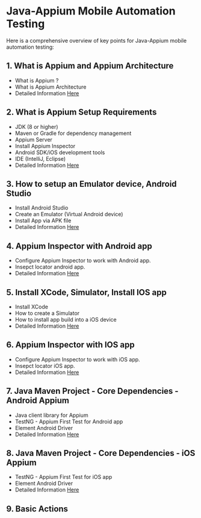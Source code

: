 # Java-Appium Mobile Automation Testing
Here is a comprehensive overview of key points for Java-Appium mobile automation testing:

## 1. What is Appium and Appium Architecture
- What is Appium ?
- What is Appium Architecture
- Detailed Information [Here](./1-what-is-appium.md) 

## 2. What is Appium Setup Requirements
- JDK (8 or higher)
- Maven or Gradle for dependency management
- Appium Server
- Install Appium Inspector
- Android SDK/iOS development tools
- IDE (IntelliJ, Eclipse)
- Detailed Information [Here](./2-setup-appium-tools.md)

## 3. How to setup an Emulator device, Android Studio
- Install Android Studio
- Create an Emulator (Virtual Android device)
- Install App via APK file
- Detailed Information [Here](./3-setup-android-studio-emulator-install-android-app.md)


## 4. Appium Inspector with Android app
- Configure Appium Inspector to work with Android app.
- Insepct locator android app.
- Detailed Information [Here](./4-configure-appium-inspector-android-locators.md)

## 5. Install XCode, Simulator, Install IOS app
- Install XCode
- How to create a Simulator
- How to install app build into a iOS device
- Detailed Information [Here](./5-setup-ios-xcode-simulator-install-app.md)

## 6. Appium Inspector with IOS app
- Configure Appium Inspector to work with iOS app.
- Insepct locator iOS app.
- Detailed Information [Here](./6-configure-appium-inspector-ios-locators.md)

## 7. Java Maven Project - Core Dependencies - Android Appium
- Java client library for Appium
- TestNG - Appium First Test for Android app
- Element Android Driver
- Detailed Information [Here](7-java-maven-project-appium-android.md)

## 8. Java Maven Project - Core Dependencies - iOS Appium
- TestNG - Appium First Test for iOS app
- Element Android Driver
- Detailed Information [Here](./8-java-maven-project-appium-ios.md)

## 9. Basic Actions